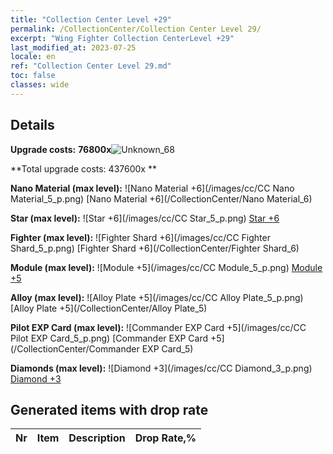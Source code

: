 ```yaml
---
title: "Collection Center Level +29"
permalink: /CollectionCenter/Collection Center Level 29/
excerpt: "Wing Fighter Collection CenterLevel +29"
last_modified_at: 2023-07-25
locale: en
ref: "Collection Center Level 29.md"
toc: false
classes: wide
---
```



## Details

 **Upgrade costs:** **76800x**![Unknown_68](/images/item/bh_img25_p.png)

 **Total upgrade costs: 437600x **

 **Nano Material (max level):** ![Nano Material +6](/images/cc/CC Nano Material_5_p.png) [Nano Material +6](/CollectionCenter/Nano Material_6)

 **Star (max level):** ![Star +6](/images/cc/CC Star_5_p.png) [Star +6](/CollectionCenter/Star_6)

 **Fighter (max level):** ![Fighter Shard +6](/images/cc/CC Fighter Shard_5_p.png) [Fighter Shard +6](/CollectionCenter/Fighter Shard_6)

 **Module (max level):** ![Module +5](/images/cc/CC Module_5_p.png) [Module +5](/CollectionCenter/Module_5)

 **Alloy (max level):** ![Alloy Plate +5](/images/cc/CC Alloy Plate_5_p.png) [Alloy Plate +5](/CollectionCenter/Alloy Plate_5)

 **Pilot EXP Card (max level):** ![Commander EXP Card +5](/images/cc/CC Pilot EXP Card_5_p.png) [Commander EXP Card +5](/CollectionCenter/Commander EXP Card_5)

 **Diamonds (max level):** ![Diamond +3](/images/cc/CC Diamond_3_p.png) [Diamond +3](/CollectionCenter/Diamond_3)

## Generated items with drop rate

  |  Nr |     Item   |    Description   |  Drop Rate,% |
  |:----|:----------:|:-----------------|:-------------|

